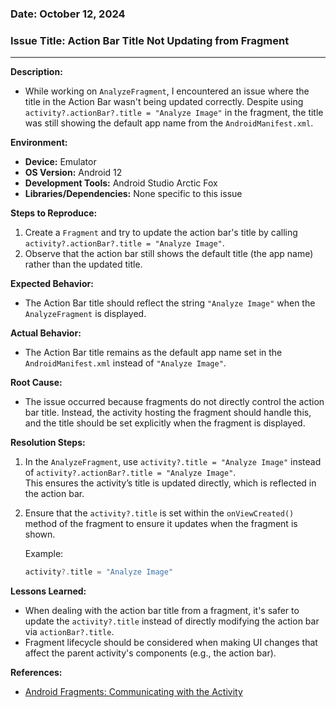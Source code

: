 ### **Date:** October 12, 2024  
### **Issue Title:** Action Bar Title Not Updating from Fragment

---

**Description:**
- While working on `AnalyzeFragment`, I encountered an issue where the title in the Action Bar wasn't being updated correctly. Despite using `activity?.actionBar?.title = "Analyze Image"` in the fragment, the title was still showing the default app name from the `AndroidManifest.xml`.

**Environment:**
- **Device:** Emulator  
- **OS Version:** Android 12  
- **Development Tools:** Android Studio Arctic Fox  
- **Libraries/Dependencies:** None specific to this issue

**Steps to Reproduce:**
1. Create a `Fragment` and try to update the action bar's title by calling `activity?.actionBar?.title = "Analyze Image"`.
2. Observe that the action bar still shows the default title (the app name) rather than the updated title.

**Expected Behavior:**
- The Action Bar title should reflect the string `"Analyze Image"` when the `AnalyzeFragment` is displayed.

**Actual Behavior:**
- The Action Bar title remains as the default app name set in the `AndroidManifest.xml` instead of `"Analyze Image"`.

**Root Cause:**
- The issue occurred because fragments do not directly control the action bar title. Instead, the activity hosting the fragment should handle this, and the title should be set explicitly when the fragment is displayed.

**Resolution Steps:**
1. In the `AnalyzeFragment`, use `activity?.title = "Analyze Image"` instead of `activity?.actionBar?.title = "Analyze Image"`.  
   This ensures the activity’s title is updated directly, which is reflected in the action bar.
   
2. Ensure that the `activity?.title` is set within the `onViewCreated()` method of the fragment to ensure it updates when the fragment is shown.
   
   Example:
   ```kotlin
   activity?.title = "Analyze Image"
   ```

**Lessons Learned:**
- When dealing with the action bar title from a fragment, it's safer to update the `activity?.title` instead of directly modifying the action bar via `actionBar?.title`.
- Fragment lifecycle should be considered when making UI changes that affect the parent activity's components (e.g., the action bar).

**References:**
- [Android Fragments: Communicating with the Activity](https://developer.android.com/guide/fragments/communicate)

